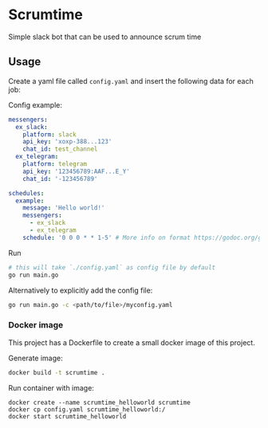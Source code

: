 # Scrumtime
Simple slack bot that can be used to announce scrum time

## Usage

Create a yaml file called `config.yaml` and insert the following data for each job:

Config example:

```yaml
messengers:
  ex_slack:
    platform: slack
    api_key: 'xoxp-388...123'
    chat_id: test_channel
  ex_telegram:
    platform: telegram
    api_key: '123456789:AAF...E_Y'
    chat_id: '-123456789'

schedules:
  example:
    message: 'Hello world!'
    messengers:
      - ex_slack
      - ex_telegram
    schedule: '0 0 0 * * 1-5' # More info on format https://godoc.org/github.com/robfig/cron#hdr-CRON_Expression_Format
```

Run
```sh
# this will take `./config.yaml` as config file by default
go run main.go
```

Alternatively to explicitly add the config file:
```sh
go run main.go -c <path/to/file>/myconfig.yaml
```

### Docker image

This project has a Dockerfile to create a small docker image of this project.

Generate image:
```sh
docker build -t scrumtime .
```

Run container with image:
```
docker create --name scrumtime_helloworld scrumtime
docker cp config.yaml scrumtime_helloworld:/
docker start scrumtime_helloworld
```
